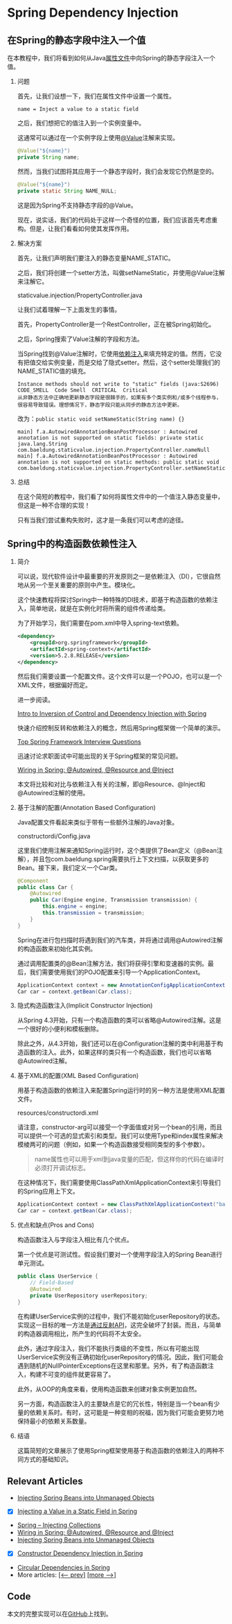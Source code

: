 # Spring Dependency Injection

## 在Spring的静态字段中注入一个值

在本教程中，我们将看到如何从Java[属性文件](https://www.baeldung.com/java-properties)中向Spring的静态字段注入一个值。

1. 问题

    首先，让我们设想一下，我们在属性文件中设置一个属性。

    `name = Inject a value to a static field`

    之后，我们想把它的值注入到一个实例变量中。

    这通常可以通过在一个实例字段上使用[@Value](https://www.baeldung.com/spring-value-annotation)注解来实现。

    ```java
    @Value("${name}")
    private String name;
    ```

    然而，当我们试图将其应用于一个静态字段时，我们会发现它仍然是空的。

    ```java
    @Value("${name}")
    private static String NAME_NULL;
    ```

    这是因为Spring不支持静态字段的@Value。

    现在，说实话，我们的代码处于这样一个奇怪的位置，我们应该首先考虑重构。但是，让我们看看如何使其发挥作用。

2. 解决方案

    首先，让我们声明我们要注入的静态变量NAME_STATIC。

    之后，我们将创建一个setter方法，叫做setNameStatic，并使用@Value注解来注解它。

    staticvalue.injection/PropertyController.java

    让我们试着理解一下上面发生的事情。

    首先，PropertyController是一个RestController，正在被Spring初始化。

    之后，Spring搜索了Value注解的字段和方法。

    当Spring找到@Value注解时，它使用[依赖注入](https://www.baeldung.com/spring-dependency-injection)来填充特定的值。然而，它没有把值交给实例变量，而是交给了隐式setter。然后，这个setter处理我们的NAME_STATIC值的填充。

    ```warn
    Instance methods should not write to "static" fields (java:S2696)
    CODE_SMELL  Code Smell  CRITICAL  Critical
    从非静态方法中正确地更新静态字段是很棘手的，如果有多个类实例和/或多个线程参与，很容易导致错误。理想情况下，静态字段只能从同步的静态方法中更新。
    ```

    改为：`public static void setNameStatic(String name) {}`

    ```log
    main] f.a.AutowiredAnnotationBeanPostProcessor : Autowired annotation is not supported on static fields: private static java.lang.String com.baeldung.staticvalue.injection.PropertyController.nameNull    
    main] f.a.AutowiredAnnotationBeanPostProcessor : Autowired annotation is not supported on static methods: public static void com.baeldung.staticvalue.injection.PropertyController.setNameStatic(java.lang.String)
    ```

3. 总结

    在这个简短的教程中，我们看了如何将属性文件中的一个值注入静态变量中，但这是一种不合理的实现！

    只有当我们尝试重构失败时，这才是一条我们可以考虑的途径。

## Spring中的构造函数依赖性注入

1. 简介

    可以说，现代软件设计中最重要的开发原则之一是依赖注入（DI），它很自然地从另一个至关重要的原则中产生。模块化。

    这个快速教程将探讨Spring中一种特殊的DI技术，即基于构造函数的依赖注入，简单地说，就是在实例化时将所需的组件传递给类。

    为了开始学习，我们需要在pom.xml中导入spring-text依赖。

    ```xml
    <dependency>
        <groupId>org.springframework</groupId>
        <artifactId>spring-context</artifactId>
        <version>5.2.8.RELEASE</version>
    </dependency>
    ```

    然后我们需要设置一个配置文件。这个文件可以是一个POJO，也可以是一个XML文件，根据偏好而定。

    进一步阅读。

    [Intro to Inversion of Control and Dependency Injection with Spring](https://www.baeldung.com/inversion-control-and-dependency-injection-in-spring)

    快速介绍控制反转和依赖注入的概念，然后用Spring框架做一个简单的演示。

    [Top Spring Framework Interview Questions](https://www.baeldung.com/spring-interview-questions)

    迅速讨论求职面试中可能出现的关于Spring框架的常见问题。

    [Wiring in Spring: @Autowired, @Resource and @Inject](https://www.baeldung.com/spring-annotations-resource-inject-autowire)

    本文将比较和对比与依赖注入有关的注解，即@Resource、@Inject和@Autowired注解的使用。

2. 基于注解的配置(Annotation Based Configuration)

    Java配置文件看起来类似于带有一些额外注解的Java对象。

    constructordi/Config.java

    这里我们使用注解来通知Spring运行时，这个类提供了Bean定义（@Bean注解），并且包com.baeldung.spring需要执行上下文扫描，以获取更多的Bean。接下来，我们定义一个Car类。

    ```java
    @Component
    public class Car {
        @Autowired
        public Car(Engine engine, Transmission transmission) {
            this.engine = engine;
            this.transmission = transmission;
        }
    }
    ```

    Spring在进行包扫描时将遇到我们的汽车类，并将通过调用@Autowired注解的构造函数来初始化其实例。

    通过调用配置类的@Bean注解方法，我们将获得引擎和变速器的实例。最后，我们需要使用我们的POJO配置来引导一个ApplicationContext。

    ```java
    ApplicationContext context = new AnnotationConfigApplicationContext(Config.class);
    Car car = context.getBean(Car.class);
    ```

3. 隐式构造函数注入(Implicit Constructor Injection)

    从Spring 4.3开始，只有一个构造函数的类可以省略@Autowired注解。这是一个很好的小便利和模板删除。

    除此之外，从4.3开始，我们还可以在@Configuration注解的类中利用基于构造函数的注入。此外，如果这样的类只有一个构造函数，我们也可以省略@Autowired注解。

4. 基于XML的配置(XML Based Configuration)

    用基于构造函数的依赖注入来配置Spring运行时的另一种方法是使用XML配置文件。

    resources/constructordi.xml

    请注意，constructor-arg可以接受一个字面值或对另一个bean的引用，而且可以提供一个可选的显式索引和类型。我们可以使用Type和index属性来解决模棱两可的问题（例如，如果一个构造函数接受相同类型的多个参数）。

    > name属性也可以用于xml到java变量的匹配，但这样你的代码在编译时必须打开调试标志。

    在这种情况下，我们需要使用ClassPathXmlApplicationContext来引导我们的Spring应用上下文。

    ```java
    ApplicationContext context = new ClassPathXmlApplicationContext("baeldung.xml");
    Car car = context.getBean(Car.class);
    ```

5. 优点和缺点(Pros and Cons)

    构造函数注入与字段注入相比有几个优点。

    第一个优点是可测试性。假设我们要对一个使用字段注入的Spring Bean进行单元测试。

    ```java
    public class UserService {
        // Field-Based
        @Autowired 
        private UserRepository userRepository;
    }
    ```

    在构建UserService实例的过程中，我们不能初始化userRepository的状态。实现这一目标的唯一方法是[通过反射API](https://www.baeldung.com/java-reflection)，这完全破坏了封装。而且，与简单的构造器调用相比，所产生的代码将不太安全。

    此外，通过字段注入，我们不能执行类级的不变性，所以有可能出现UserService实例没有正确初始化userRepository的情况。因此，我们可能会遇到随机的NullPointerExceptions在这里和那里。另外，有了构造函数注入，构建不可变的组件就更容易了。

    此外，从OOP的角度来看，使用构造函数来创建对象实例更加自然。

    另一方面，构造函数注入的主要缺点是它的冗长性，特别是当一个bean有少量的依赖关系时。有时，这可能是一种变相的祝福，因为我们可能会更努力地保持最小的依赖关系数量。

6. 结语

    这篇简短的文章展示了使用Spring框架使用基于构造函数的依赖注入的两种不同方式的基础知识。

## Relevant Articles

- [Injecting Spring Beans into Unmanaged Objects](https://www.baeldung.com/spring-inject-bean-into-unmanaged-objects)
- [x] [Injecting a Value in a Static Field in Spring](https://www.baeldung.com/spring-inject-static-field)
- [Spring – Injecting Collections](https://www.baeldung.com/spring-injecting-collections)
- [Wiring in Spring: @Autowired, @Resource and @Inject](https://www.baeldung.com/spring-annotations-resource-inject-autowire)
- [Injecting Spring Beans into Unmanaged Objects](https://www.baeldung.com/spring-inject-bean-into-unmanaged-objects)
- [x] [Constructor Dependency Injection in Spring](https://www.baeldung.com/constructor-injection-in-spring)
- [Circular Dependencies in Spring](https://www.baeldung.com/circular-dependencies-in-spring)
- More articles: [[<-- prev]](../spring-di-1) [[more -->]](../spring-di-3)

## Code

本文的完整实现可以在[GitHub](https://github.com/eugenp/tutorials/tree/master/spring-di-2)上找到。
